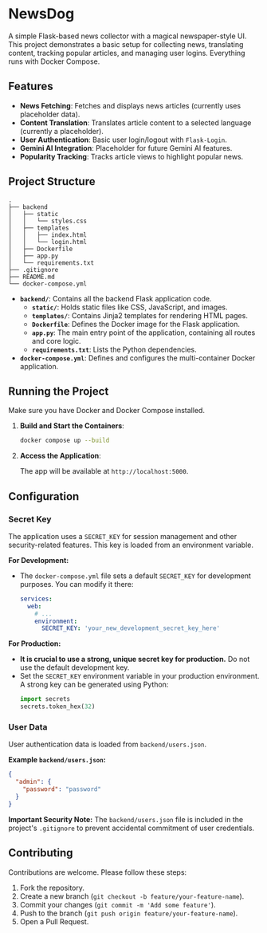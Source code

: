 # NewsDog

A simple Flask-based news collector with a magical newspaper-style UI. This project demonstrates a basic setup for collecting news, translating content, tracking popular articles, and managing user logins. Everything runs with Docker Compose.

## Features

-   **News Fetching**: Fetches and displays news articles (currently uses placeholder data).
-   **Content Translation**: Translates article content to a selected language (currently a placeholder).
-   **User Authentication**: Basic user login/logout with `Flask-Login`.
-   **Gemini AI Integration**: Placeholder for future Gemini AI features.
-   **Popularity Tracking**: Tracks article views to highlight popular news.

## Project Structure

```
.
├── backend
│   ├── static
│   │   └── styles.css
│   ├── templates
│   │   ├── index.html
│   │   └── login.html
│   ├── Dockerfile
│   ├── app.py
│   └── requirements.txt
├── .gitignore
├── README.md
└── docker-compose.yml
```

-   **`backend/`**: Contains all the backend Flask application code.
    -   **`static/`**: Holds static files like CSS, JavaScript, and images.
    -   **`templates/`**: Contains Jinja2 templates for rendering HTML pages.
    -   **`Dockerfile`**: Defines the Docker image for the Flask application.
    -   **`app.py`**: The main entry point of the application, containing all routes and core logic.
    -   **`requirements.txt`**: Lists the Python dependencies.
-   **`docker-compose.yml`**: Defines and configures the multi-container Docker application.

## Running the Project

Make sure you have Docker and Docker Compose installed.

1.  **Build and Start the Containers**:

    ```bash
    docker compose up --build
    ```

2.  **Access the Application**:

    The app will be available at `http://localhost:5000`.

## Configuration

### Secret Key

The application uses a `SECRET_KEY` for session management and other security-related features. This key is loaded from an environment variable.

**For Development:**

-   The `docker-compose.yml` file sets a default `SECRET_KEY` for development purposes. You can modify it there:
    ```yaml
    services:
      web:
        # ...
        environment:
          SECRET_KEY: 'your_new_development_secret_key_here'
    ```

**For Production:**

-   **It is crucial to use a strong, unique secret key for production.** Do not use the default development key.
-   Set the `SECRET_KEY` environment variable in your production environment. A strong key can be generated using Python:
    ```python
    import secrets
    secrets.token_hex(32)
    ```

### User Data

User authentication data is loaded from `backend/users.json`.

**Example `backend/users.json`:**

```json
{
  "admin": {
    "password": "password"
  }
}
```

**Important Security Note:**
The `backend/users.json` file is included in the project's `.gitignore` to prevent accidental commitment of user credentials.

## Contributing

Contributions are welcome. Please follow these steps:

1.  Fork the repository.
2.  Create a new branch (`git checkout -b feature/your-feature-name`).
3.  Commit your changes (`git commit -m 'Add some feature'`).
4.  Push to the branch (`git push origin feature/your-feature-name`).
5.  Open a Pull Request.
